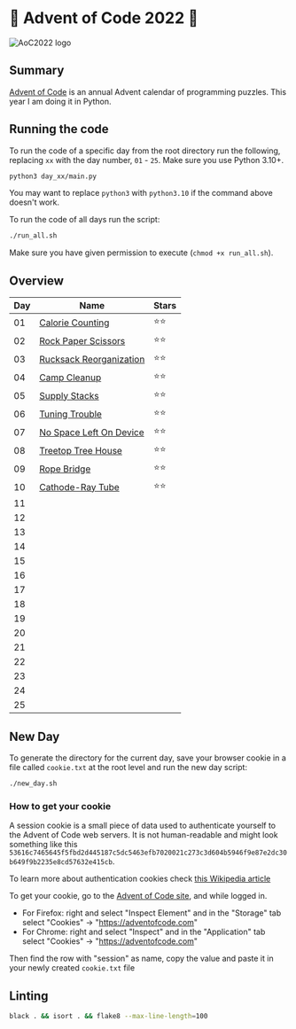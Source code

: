 # 🎄 Advent of Code 2022 🎄

![AoC2022 logo](https://raw.githubusercontent.com/orfeasa/advent-of-code-2022/master/header.png)

## Summary

[Advent of Code](http://adventofcode.com/) is an annual Advent calendar of programming puzzles.
This year I am doing it in Python.

## Running the code

To run the code of a specific day from the root directory run the following, replacing `xx` with the day number, `01` - `25`. Make sure you use Python 3.10+.

```sh
python3 day_xx/main.py
```

You may want to replace `python3` with `python3.10` if the command above doesn't work.

To run the code of all days run the script:

```sh
./run_all.sh
```

Make sure you have given permission to execute (`chmod +x run_all.sh`).

## Overview

| Day | Name                                                           | Stars |
| --- | -------------------------------------------------------------- | ----- |
| 01  | [Calorie Counting](https://adventofcode.com/2022/day/1)        | ⭐⭐    |
| 02  | [Rock Paper Scissors](https://adventofcode.com/2022/day/2)     | ⭐⭐    |
| 03  | [Rucksack Reorganization](https://adventofcode.com/2022/day/3) | ⭐⭐    |
| 04  | [Camp Cleanup](https://adventofcode.com/2022/day4)             | ⭐⭐    |
| 05  | [Supply Stacks](https://adventofcode.com/2022/day5)            | ⭐⭐    |
| 06  | [Tuning Trouble](https://adventofcode.com/2022/day6)           | ⭐⭐    |
| 07  | [No Space Left On Device](https://adventofcode.com/2022/day7)  | ⭐⭐    |
| 08  | [Treetop Tree House](https://adventofcode.com/2022/day8)       | ⭐⭐    |
| 09  | [Rope Bridge](https://adventofcode.com/2022/day9)              | ⭐⭐    |
| 10  | [Cathode-Ray Tube](https://adventofcode.com/2022/day10)        | ⭐⭐    |
| 11  |                                                                |       |
| 12  |                                                                |       |
| 13  |                                                                |       |
| 14  |                                                                |       |
| 15  |                                                                |       |
| 16  |                                                                |       |
| 17  |                                                                |       |
| 18  |                                                                |       |
| 19  |                                                                |       |
| 20  |                                                                |       |
| 21  |                                                                |       |
| 22  |                                                                |       |
| 23  |                                                                |       |
| 24  |                                                                |       |
| 25  |                                                                |       |

## New Day

To generate the directory for the current day, save your browser cookie in a file called `cookie.txt` at the root level and run the new day script:

```sh
./new_day.sh
```

### How to get your cookie

A session cookie is a small piece of data used to authenticate yourself to the
Advent of Code web servers. It is not human-readable and might look something
like this `53616c7465645f5fbd2d445187c5dc5463efb7020021c273c3d604b5946f9e87e2dc30b649f9b2235e8cd57632e415cb`.

To learn more about authentication cookies check [this Wikipedia article](https://en.wikipedia.org/wiki/HTTP_cookie)

To get your cookie, go to the [Advent of Code site](https://adventofcode.com/), and while logged in.

- For Firefox: right and select "Inspect Element" and in the "Storage" tab select "Cookies" → "https://adventofcode.com"
- For Chrome: right and select "Inspect" and in the "Application" tab select "Cookies" → "https://adventofcode.com"

Then find the row with "session" as name, copy the value and paste it in your newly created `cookie.txt` file

## Linting

```sh
black . && isort . && flake8 --max-line-length=100
```
